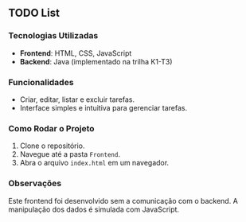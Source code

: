 ## TODO List

### Tecnologias Utilizadas

- **Frontend**: HTML, CSS, JavaScript
- **Backend**: Java (implementado na trilha K1-T3)

### Funcionalidades

- Criar, editar, listar e excluir tarefas.
- Interface simples e intuitiva para gerenciar tarefas.

### Como Rodar o Projeto

1. Clone o repositório.
2. Navegue até a pasta `Frontend`.
3. Abra o arquivo `index.html` em um navegador.

### Observações

Este frontend foi desenvolvido sem a comunicação com o backend. A manipulação dos dados é simulada com JavaScript.

